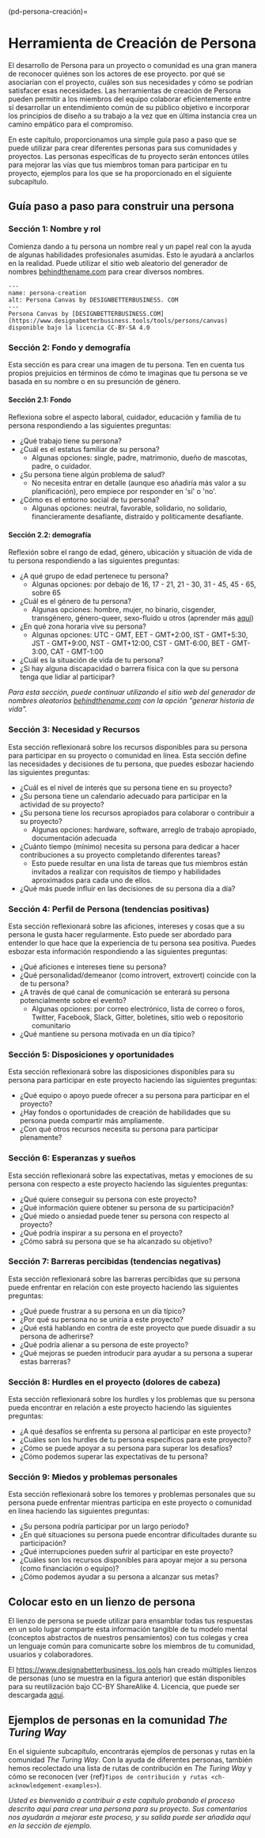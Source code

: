 (pd-persona-creación)=
# Herramienta de Creación de Persona

El desarrollo de Persona para un proyecto o comunidad es una gran manera de reconocer quiénes son los actores de ese proyecto. por qué se asociarían con el proyecto, cuáles son sus necesidades y cómo se podrían satisfacer esas necesidades. Las herramientas de creación de Persona pueden permitir a los miembros del equipo colaborar eficientemente entre sí desarrollar un entendimiento común de su público objetivo e incorporar los principios de diseño a su trabajo a la vez que en última instancia crea un camino empático para el compromiso.

En este capítulo, proporcionamos una simple guía paso a paso que se puede utilizar para crear diferentes personas para sus comunidades y proyectos. Las personas específicas de tu proyecto serán entonces útiles para mejorar las vías que tus miembros toman para participar en tu proyecto, ejemplos para los que se ha proporcionado en el siguiente subcapítulo.

## Guía paso a paso para construir una persona

### Sección 1: Nombre y rol

Comienza dando a tu persona un nombre real y un papel real con la ayuda de algunas habilidades profesionales asumidas. Esto le ayudará a anclarlos en la realidad. Puede utilizar el sitio web aleatorio del generador de nombres [behindthename.com](https://www.behindthename.com/random/) para crear diversos nombres.

```{figure} ../../figures/persona-creation.png
---
name: persona-creation
alt: Persona Canvas by DESIGNBETTERBUSINESS. COM
---
Persona Canvas by [DESIGNBETTERBUSINESS.COM](https://www.designabetterbusiness.tools/tools/persons/canvas) disponible bajo la licencia CC-BY-SA 4.0
```

### Sección 2: Fondo y demografía

Esta sección es para crear una imagen de tu persona. Ten en cuenta tus propios prejuicios en términos de cómo te imaginas que tu persona se ve basada en su nombre o en su presunción de género.

#### Sección 2.1: Fondo

Reflexiona sobre el aspecto laboral, cuidador, educación y familia de tu persona respondiendo a las siguientes preguntas:

- ¿Qué trabajo tiene su persona?
- ¿Cuál es el estatus familiar de su persona?
  - Algunas opciones: single, padre, matrimonio, dueño de mascotas, padre, o cuidador.
- ¿Su persona tiene algún problema de salud?
    - No necesita entrar en detalle (aunque eso añadiría más valor a su planificación), pero empiece por responder en 'sí' o 'no'.
- ¿Cómo es el entorno social de tu persona?
  - Algunas opciones: neutral, favorable, solidario, no solidario, financieramente desafiante, distraído y políticamente desafiante.

#### Sección 2.2: demografía

Reflexión sobre el rango de edad, género, ubicación y situación de vida de tu persona respondiendo a las siguientes preguntas:

- ¿A qué grupo de edad pertenece tu persona?
  - Algunas opciones: por debajo de 16, 17 - 21, 21 - 30, 31 - 45, 45 - 65, sobre 65
- ¿Cuál es el género de tu persona?
  - Algunas opciones: hombre, mujer, no binario, cisgender, transgénero, género-queer, sexo-fluido u otros (aprender más [aquí](http://thepbhscloset.weebly.com/a-list-of-genders--sexualities-and-their-definitions.html))
- ¿En qué zona horaria vive su persona?
  - Algunas opciones: UTC - GMT, EET - GMT+2:00, IST - GMT+5:30, JST - GMT+9:00, NST - GMT+12:00, CST - GMT-6:00, BET - GMT-3:00, CAT - GMT-1:00
- ¿Cuál es la situación de vida de tu persona?
- ¿Si hay alguna discapacidad o barrera física con la que su persona tenga que lidiar al participar?

*Para esta sección, puede continuar utilizando el sitio web del generador de nombres aleatorios [behindthename.com](https://www.behindthename.com/random/) con la opción "generar historia de vida".*

### Sección 3: Necesidad y Recursos

Esta sección reflexionará sobre los recursos disponibles para su persona para participar en su proyecto o comunidad en línea. Esta sección define las necesidades y decisiones de tu persona, que puedes esbozar haciendo las siguientes preguntas:

- ¿Cuál es el nivel de interés que su persona tiene en su proyecto?
- ¿Su persona tiene un calendario adecuado para participar en la actividad de su proyecto?
- ¿Su persona tiene los recursos apropiados para colaborar o contribuir a su proyecto?
  - Algunas opciones: hardware, software, arreglo de trabajo apropiado, documentación adecuada
- ¿Cuánto tiempo (mínimo) necesita su persona para dedicar a hacer contribuciones a su proyecto completando diferentes tareas?
  - Esto puede resultar en una lista de tareas que tus miembros están invitados a realizar con requisitos de tiempo y habilidades aproximados para cada uno de ellos.
- ¿Qué más puede influir en las decisiones de su persona día a día?

### Sección 4: Perfil de Persona (tendencias positivas)

Esta sección reflexionará sobre las aficiones, intereses y cosas que a su persona le gusta hacer regularmente. Esto puede ser abordado para entender lo que hace que la experiencia de tu persona sea positiva. Puedes esbozar esta información respondiendo a las siguientes preguntas:

- ¿Qué aficiones e intereses tiene su persona?
- ¿Qué personalidad/demeanor (como introvert, extrovert) coincide con la de tu persona?
- ¿A través de qué canal de comunicación se enterará su persona potencialmente sobre el evento?
  - Algunas opciones: por correo electrónico, lista de correo o foros, Twitter, Facebook, Slack, Gitter, boletines, sitio web o repositorio comunitario
- ¿Qué mantiene su persona motivada en un día típico?

### Sección 5: Disposiciones y oportunidades

Esta sección reflexionará sobre las disposiciones disponibles para su persona para participar en este proyecto haciendo las siguientes preguntas:

- ¿Qué equipo o apoyo puede ofrecer a su persona para participar en el proyecto?
- ¿Hay fondos o oportunidades de creación de habilidades que su persona pueda compartir más ampliamente.
- ¿Con qué otros recursos necesita su persona para participar plenamente?

### Sección 6: Esperanzas y sueños

Esta sección reflexionará sobre las expectativas, metas y emociones de su persona con respecto a este proyecto haciendo las siguientes preguntas:

- ¿Qué quiere conseguir su persona con este proyecto?
- ¿Qué información quiere obtener su persona de su participación?
- ¿Qué miedo o ansiedad puede tener su persona con respecto al proyecto?
- ¿Qué podría inspirar a su persona en el proyecto?
- ¿Cómo sabrá su persona que se ha alcanzado su objetivo?

### Sección 7: Barreras percibidas (tendencias negativas)

Esta sección reflexionará sobre las barreras percibidas que su persona puede enfrentar en relación con este proyecto haciendo las siguientes preguntas:

- ¿Qué puede frustrar a su persona en un día típico?
- ¿Por qué su persona no se uniría a este proyecto?
- ¿Qué está hablando en contra de este proyecto que puede disuadir a su persona de adherirse?
- ¿Qué podría alienar a su persona de este proyecto?
- ¿Qué mejoras se pueden introducir para ayudar a su persona a superar estas barreras?

### Sección 8: Hurdles en el proyecto (dolores de cabeza)

Esta sección reflexionará sobre los hurdles y los problemas que su persona pueda encontrar en relación a este proyecto haciendo las siguientes preguntas:

- ¿A qué desafíos se enfrenta su persona al participar en este proyecto?
- ¿Cuáles son los hurdles de tu persona específicos para este proyecto?
- ¿Cómo se puede apoyar a su persona para superar los desafíos?
- ¿Cómo podemos superar las expectativas de tu persona?

### Sección 9: Miedos y problemas personales

Esta sección reflexionará sobre los temores y problemas personales que su persona puede enfrentar mientras participa en este proyecto o comunidad en línea haciendo las siguientes preguntas:

- ¿Su persona podría participar por un largo período?
- ¿En qué situaciones su persona puede encontrar dificultades durante su participación?
- ¿Qué interrupciones pueden sufrir al participar en este proyecto?
- ¿Cuáles son los recursos disponibles para apoyar mejor a su persona (como financiación o equipo)?
- ¿Cómo podemos ayudar a su persona a alcanzar sus metas?

## Colocar esto en un lienzo de persona

El lienzo de persona se puede utilizar para ensamblar todas tus respuestas en un solo lugar comparte esta información tangible de tu modelo mental (conceptos abstractos de nuestros pensamientos) con tus colegas y crea un lenguaje común para comunicarte sobre los miembros de tu comunidad, usuarios y colaboradores.

El [https://www.designabetterbusiness. los ools](https://www.designabetterbusiness.tools) han creado múltiples lienzos de personas (uno se muestra en la figura anterior) que están disponibles para su reutilización bajo CC-BY ShareAlike 4. Licencia, que puede ser descargada [aquí](https://www.designabetterbusiness.tools/tools/persona-canvas).

## Ejemplos de personas en la comunidad _The Turing Way_

En el siguiente subcapítulo, encontrarás ejemplos de personas y rutas en la comunidad _The Turing Way_. Con la ayuda de diferentes personas, también hemos recolectado una lista de rutas de contribución en _The Turing Way_ y cómo se reconocen (ver {ref}`Tipos de contribución y rutas <ch-acknowledgement-examples>`).

*Usted es bienvenido a contribuir a este capítulo probando el proceso descrito aquí para crear una persona para su proyecto. Sus comentarios nos ayudarán a mejorar este proceso, y su salida puede ser añadida aquí en la sección de ejemplo.*
